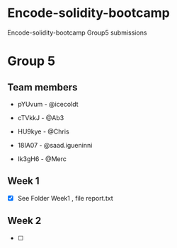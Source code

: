 # Encode-solidity-bootcamp
Encode-solidity-bootcamp Group5 submissions

# Group 5 

## **Team members**
* pYUvum -  @icecoldt 

* cTVkkJ - @Ab3 

* HU9kye - @Chris 

* 18IA07 - @saad.igueninni 

* Ik3gH6 - @Merc 

## Week 1
- [X]  See Folder Week1 , file report.txt

## Week 2
- [ ]  